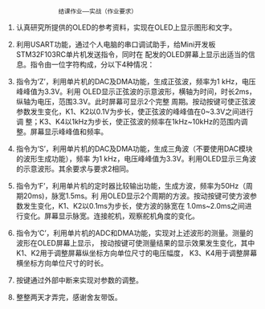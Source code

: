                    结课作业——实战（作业要求）

1. 认真研究所提供的OLED的参考资料，实现在OLED上显示图形和文字。

2. 利用USART功能，通过个人电脑的串口调试助手，给Mini开发板STM32F103RC单片机发送指令，同时在
配发的OLED屏幕上显示出适当的信息。指令由一位字符构成，分以下4种情况：

3. 指令为‘Z’，利用单片机的DAC及DMA功能，生成正弦波，频率为1 kHz，电压峰峰值为3.3V。利用
OLED显示正弦波的示意波形，横轴为时间，时长2ms，纵轴为电压，范围3.3V。此时屏幕可显示2个完整
周期。按动按键可使正弦波参数发生变化，K1、K2以0.1V为步长，使正弦波的峰峰值在0~3.3V之间进行调
整；K3、K4以1kHz为步长，使正弦波的频率在1kHz~10kHz的范围内调整。屏幕显示峰峰值和频率。

4. 指令为‘S’，利用单片机的DAC及DMA功能，生成三角波（不要使用DAC模块的波形生成功能），频率
为1 kHz，电压峰峰值为3.3V。利用OLED显示三角波的示意波形。其余要求与要求2相同。

5. 指令为‘F’，利用单片机的定时器比较输出功能，生成方波，频率为50Hz（周期20ms)，脉宽1.5ms。利
用OLED显示2个周期的方波。按动按键可使方波参数发生变化，K1、K2以0.1ms为步长，使方波的脉宽在
1.0ms~2.0ms之间进行变化。屏幕显示脉宽。连接舵机，观察舵机角度的变化。

6. 指令为‘C’，利用单片机的ADC和DMA功能，实现对上述波形的测量。测量的波形在OLED屏幕上显示，
按动按键可使测量结果的显示效果发生变化，其中K1、K2用于调整屏幕纵坐标方向单位尺寸的电压幅度，
K3、K4用于调整屏幕横坐标方向单位尺寸的时长。

7. 按键通过外部中断来实现对参数的调整。

8. 整整两天才弄完，感谢舍友带饭。
